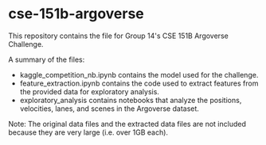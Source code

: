 # cse-151b-argoverse

This repository contains the file for Group 14's CSE 151B Argoverse Challenge.

A summary of the files:
- kaggle_competition_nb.ipynb contains the model used for the challenge.
- feature_extraction.ipynb contains the code used to extract features from the provided data for exploratory analysis.
- exploratory_analysis contains notebooks that analyze the positions, velocities, lanes, and scenes in the Argoverse dataset.

Note: The original data files and the extracted data files are not included because they are very large (i.e. over 1GB each).
